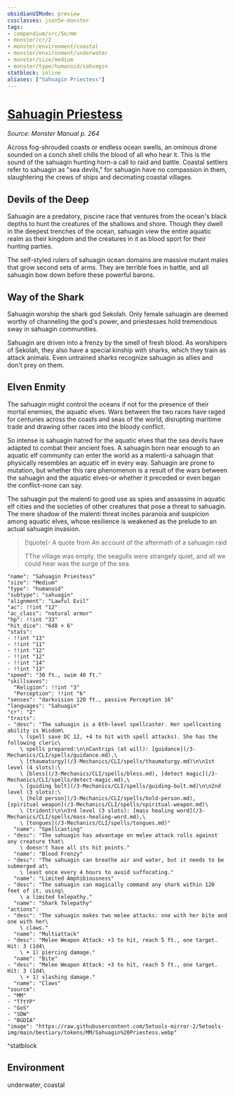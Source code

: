 ```yaml
---
obsidianUIMode: preview
cssclasses: json5e-monster
tags:
- compendium/src/5e/mm
- monster/cr/2
- monster/environment/coastal
- monster/environment/underwater
- monster/size/medium
- monster/type/humanoid/sahuagin
statblock: inline
aliases: ["Sahuagin Priestess"]
---
```

# [Sahuagin Priestess](3-Mechanics/CLI/bestiary/humanoid/sahuagin-priestess.md)
*Source: Monster Manual p. 264*  

Across fog-shrouded coasts or endless ocean swells, an ominous drone sounded on a conch shell chills the blood of all who hear it. This is the sound of the sahuagin hunting horn-a call to raid and battle. Coastal settlers refer to sahuagin as "sea devils," for sahuagin have no compassion in them, slaughtering the crews of ships and decimating coastal villages.

## Devils of the Deep

Sahuagin are a predatory, piscine race that ventures from the ocean's black depths to hunt the creatures of the shallows and shore. Though they dwell in the deepest trenches of the ocean, sahuagin view the entire aquatic realm as their kingdom and the creatures in it as blood sport for their hunting parties.

The self-styled rulers of sahuagin ocean domains are massive mutant males that grow second sets of arms. They are terrible foes in battle, and all sahuagin bow down before these powerful barons.

## Way of the Shark

Sahuagin worship the shark god Sekolah. Only female sahuagin are deemed worthy of channeling the god's power, and priestesses hold tremendous sway in sahuagin communities.

Sahuagin are driven into a frenzy by the smell of fresh blood. As worshipers of Sekolah, they also have a special kinship with sharks, which they train as attack animals. Even untrained sharks recognize sahuagin as allies and don't prey on them.

## Elven Enmity

The sahuagin might control the oceans if not for the presence of their mortal enemies, the aquatic elves. Wars between the two races have raged for centuries across the coasts and seas of the world, disrupting maritime trade and drawing other races into the bloody conflict.

So intense is sahuagin hatred for the aquatic elves that the sea devils have adapted to combat their ancient foes. A sahuagin born near enough to an aquatic elf community can enter the world as a malenti-a sahuagin that physically resembles an aquatic elf in every way. Sahuagin are prone to mutation, but whether this rare phenomenon is a result of the wars between the sahuagin and the aquatic elves-or whether it preceded or even began the conflict-none can say.

The sahuagin put the malenti to good use as spies and assassins in aquatic elf cities and the societies of other creatures that pose a threat to sahuagin. The mere shadow of the malenti threat incites paranoia and suspicion among aquatic elves, whose resilience is weakened as the prelude to an actual sahuagin invasion.

> [!quote]- A quote from An account of the aftermath of a sahuagin raid  
> 
> TThe village was empty, the seagulls were strangely quiet, and all we could hear was the surge of the sea.


```statblock
"name": "Sahuagin Priestess"
"size": "Medium"
"type": "humanoid"
"subtype": "sahuagin"
"alignment": "Lawful Evil"
"ac": !!int "12"
"ac_class": "natural armor"
"hp": !!int "33"
"hit_dice": "6d8 + 6"
"stats":
- !!int "13"
- !!int "11"
- !!int "12"
- !!int "12"
- !!int "14"
- !!int "13"
"speed": "30 ft., swim 40 ft."
"skillsaves":
  "Religion": !!int "3"
  "Perception": !!int "6"
"senses": "darkvision 120 ft., passive Perception 16"
"languages": "Sahuagin"
"cr": "2"
"traits":
- "desc": "The sahuagin is a 6th-level spellcaster. Her spellcasting ability is Wisdom\
    \ (spell save DC 12, +4 to hit with spell attacks). She has the following cleric\
    \ spells prepared:\n\nCantrips (at will): [guidance](/3-Mechanics/CLI/spells/guidance.md),\
    \ [thaumaturgy](/3-Mechanics/CLI/spells/thaumaturgy.md)\n\n1st level (4 slots):\
    \ [bless](/3-Mechanics/CLI/spells/bless.md), [detect magic](/3-Mechanics/CLI/spells/detect-magic.md),\
    \ [guiding bolt](/3-Mechanics/CLI/spells/guiding-bolt.md)\n\n2nd level (3 slots):\
    \ [hold person](/3-Mechanics/CLI/spells/hold-person.md), [spiritual weapon](/3-Mechanics/CLI/spells/spiritual-weapon.md)\
    \ (trident)\n\n3rd level (3 slots): [mass healing word](/3-Mechanics/CLI/spells/mass-healing-word.md),\
    \ [tongues](/3-Mechanics/CLI/spells/tongues.md)"
  "name": "Spellcasting"
- "desc": "The sahuagin has advantage on melee attack rolls against any creature that\
    \ doesn't have all its hit points."
  "name": "Blood Frenzy"
- "desc": "The sahuagin can breathe air and water, but it needs to be submerged at\
    \ least once every 4 hours to avoid suffocating."
  "name": "Limited Amphibiousness"
- "desc": "The sahuagin can magically command any shark within 120 feet of it, using\
    \ a limited telepathy."
  "name": "Shark Telepathy"
"actions":
- "desc": "The sahuagin makes two melee attacks: one with her bite and one with her\
    \ claws."
  "name": "Multiattack"
- "desc": "Melee Weapon Attack: +3 to hit, reach 5 ft., one target. Hit: 3 (1d4\
    \ + 1) piercing damage."
  "name": "Bite"
- "desc": "Melee Weapon Attack: +3 to hit, reach 5 ft., one target. Hit: 3 (1d4\
    \ + 1) slashing damage."
  "name": "Claws"
"source":
- "MM"
- "TftYP"
- "GoS"
- "SDW"
- "BGDIA"
"image": "https://raw.githubusercontent.com/5etools-mirror-2/5etools-img/main/bestiary/tokens/MM/Sahuagin%20Priestess.webp"
```
^statblock

## Environment

underwater, coastal